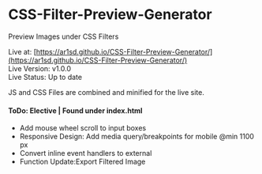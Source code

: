 # CSS-Filter-Preview-Generator
Preview Images under CSS Filters

Live at: [https://ar1sd.github.io/CSS-Filter-Preview-Generator/](https://ar1sd.github.io/CSS-Filter-Preview-Generator/)  
Live Version: v1.0.0  
Live Status: Up to date  

JS and CSS Files are combined and minified for the live site.

#### ToDo: Elective | Found under index.html
* Add mouse wheel scroll to input boxes  
* Responsive Design: Add media query/breakpoints for mobile @min 1100 px  
* Convert inline event handlers to external  
* Function Update:Export Filtered Image  
